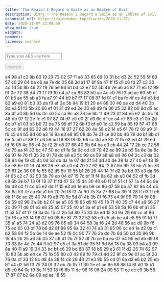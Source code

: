 ```yaml
---
title: 'The Reason I Regard a Smile as an Emblem of Evil'
description: Diary - The Reason I Regard a Smile as an Emblem of Evil
canonical_url: https://duinomaker.top/diaries/2020-11-07/
date: 2020-11-07 22:00:00
show_meta: true
widgets:
comment:
license: noshare
---
```


<script async src="https://server.duinomaker.top/blog/assets/crypto-js.min.js" defer></script>
<script src="https://server.duinomaker.top/blog/assets/decrypt.js" defer></script>
<div class="field has-addons">
<p class="control has-icons-left">
    <input id="password" class="input" type="password" maxlength="16" placeholder="Type your AES key here" digest="2572977a70cf5c61a4501befef8aaf70b1f4c17ae1677a98b1163cd34788596c">
    <span class="icon is-small is-left">
        <i id="input-bar-icon" class="fas fa-lock"></i>
    </span>
</p>
<p class="control">
    <button id="decrypt" class="button" onclick="decryptAll()" disabled>decrypt</button>
</p>
</div>

<span class="encrypted" iv="jfqsm8GytXbiimjJ">a4 98 a1 c2 8b 63 19 29 73 02 57 f1 a6 33 85 69 10 31 bc d3 2c 52 55 5f 69 57 c0 29 64 ba c6 aa 7e dc 05 68 3d a1 17 6f 9a 47 ff f5 d1 c8 fd 27 c3 30 4c 1d 5b 8b 46 22 f9 76 ae 94 61 bd c2 e7 02 5b 46 2e a6 ac 87 71 e5 f2 99 9f 0e 72 38 d4 73 17 f9 10 c4 a7 ca 83 82 b0 ac 4c c0 76 f3 ad ae 60 59 cf 01 b5 ae 55 ab a3 fa a7 91 44 b9 b7 f7 17 08 87 fd 01 c1 ba fc 4f ce 4d e3 bd 82 a9 e0 81 b3 33 da f9 ef 3e 5b 84 19 b1 20 e4 88 30 46 de ed d4 40 3b 9c e3 51 f3 5b 20 66 ef 01 31 d9 ed 2e 30 e9 d9 fa 36 25 32 82 b0 8d d5 ac 3a 4f a0 8b 5d 6c 0c c0 5c ca 9c a3 73 5e 6b 11 49 23 0f 84 e5 62 4c 9c f4 48 db 07 12 2e fc e1 07 87 74 d7 c0 d0 2f d3 6c df ee a4 c7 83 e3 c1 0b 2d 6c b7 e1 03 b3 b6 72 ba 75 99 df 72 6b f3 bf e0 1c c2 59 ba 85 f9 57 47 68 5c cc 9f dd 83 32 d6 f9 44 16 97 27 62 20 4e 58 c2 14 e5 61 78 f2 09 a9 31 fb c5 d4 b5 9d 60 a3 16 9a e3 e8 95 08 db 7e 21 ce 90 bb 46 79 dd bf 8b c1 be fc a0 cf 88 f7 c6 56 bd f6 83 f8 05 66 cc 0d ae 80 7f fb e2 ed 4f 29 ed fd f6 05 4e 96 c4 2e f2 2f c8 27 68 40 9b 64 ba e3 cb 44 24 17 2b ec 72 58 4d 75 aa f4 33 bc 47 50 ec df fe 5a 6c cd c9 79 42 ec 89 2e b5 5a 8e 3e 8c 6a 97 fe 76 f1 35 2b 91 78 dc e8 e3 5c 99 ca 59 a8 a8 d4 06 04 2c c3 da 02 58 94 6e 19 d0 4c 0d 53 db da 1e 07 dd 2f 54 dd a0 de 39 1a 27 40 e7 f8 19 5e e8 6e 01 16 74 88 26 e7 a3 c0 e4 70 27 92 84 f2 87 9d 99 78 5b 7f 5c 76 29 81 2e 36 06 fc 55 82 d5 5b 19 55 b1 26 26 44 14 7f d2 9e bd 93 e3 da 66 4f 65 c2 c7 32 53 5b 79 eb 04 d7 15 7c bf 1f f4 8a 62 ab e3 04 52 df fb 3d c8 6b 3e b7 13 0f 19 37 1f fd 47 52 15 d4 30 40 e0 f1 b1 51 cf 57 1a 44 6c 8a 9d d8 c0 11 4c b5 e2 dd 1f 15 e3 a6 1e eb b9 ce 86 d7 59 bb a7 82 9a 44 d5 3d 9a 53 7e aa 6d a1 b5 20 7d f8 f2 7a 90 75 3a 27 68 ba 39 1f 28 ff d3 1f e6 db 1f 8c ac 25 40 74 f9 e8 70 5c 5d 81 4b 3b 0f f6 75 e4 9f 96 79 14 9f 08 5b 59 d2 98 3a 3b b2 61 ae a5 05 f8 85 d9 f8 45 18 7f 40 35 c7 44 a9 56 27 2c 09 71 d6 01 e3 e8 25 a5 07 25 40 af 3a ef b1 e6 53 58 5a 16 6b ef a1 35 ff 53 57 df 17 19 3a 0c 15 c1 2b 5d 80 75 33 0a ed 15 2d 9a 29 66 cc af 86 2d 16 ca 53 f4 96 07 b0 98 6e 8f 73 32 52 58 c9 c5 ab be a4 e8 95 91 fd 7f 35 a1 a5 74 24 a3 d2 09 76 85 a9 34 64 58 3e f6 24 2d 46 56 ac d0 9b f6 75 ed 65 03 bf 78 b6 d2 8f 88 95 6a 32 41 74 a3 31 95 06 cc e4 1e d2 0a c1 b2 58 84 f2 5b 6e 14 6e ae 52 f6 0c 90 77 76 2a dd 7b 6d 50 cd 20 96 9b 15 45 2b 25 a6 5b 05 37 c9 d1 2b 7f 52 df 7b ce ba ea 07 e4 95 ed db d9 f8 70 33 8c 4c 7c 44 ff b2 97 c5 cf 3a 51 dd 35 51 9d 8d 18 0a 38 03 b4 a3 09 8a 40 11 a9 19 34 33 bc bf c6 39 bd 88 87 18 b5 29 a3 61 1f d2 26 74 62 97 10 83 5b ab e4 ce 75 1b 55 80 c0 42 89 f0 79 c1 4d 22 8f cb 9e 01 ac 3f 20 76 0a cf 33 12 8c d8 4a 38 f4 c8 26 43 21 e3 9b 55 cd 01 6a d2 e6 b2 25 eb 91 c4 d2 b6 f3 75 24 0f 32 eb 7b fb 7f 30 2e ef ae 9e 88 88 f4 8f d0 15 b1 d5 e0 64 0c f9 8c 1f 53 18 f6 8b 11 dc 98 16 06 24 09 53 11 cc ce c9 3b 58 17 87 07 b2 6e 09 ed ee 18 55</span>